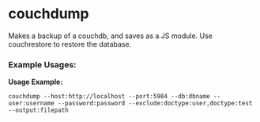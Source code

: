 # couchdump

Makes a backup of a couchdb, and saves as a JS module.  Use couchrestore to restore the database.

### Example Usages:

<b>Usage Example:</b>
```
couchdump --host:http://localhost --port:5984 --db:dbname --user:username --password:password --exclude:doctype:user,doctype:test --output:filepath
```